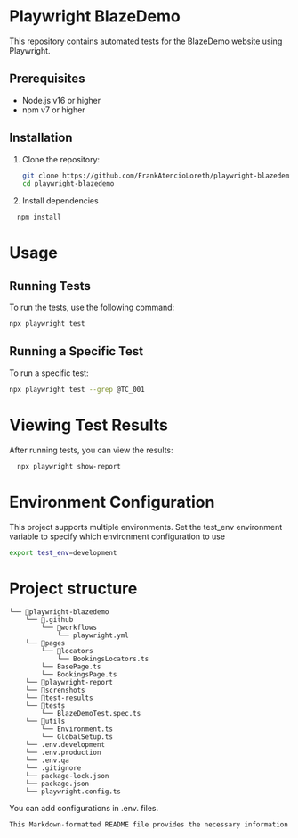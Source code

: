 # Playwright BlazeDemo

This repository contains automated tests for the BlazeDemo website using Playwright.

## Prerequisites

- Node.js v16 or higher
- npm v7 or higher

## Installation

1. Clone the repository:
   ```bash
   git clone https://github.com/FrankAtencioLoreth/playwright-blazedemo.git
   cd playwright-blazedemo
    ```

2. Install dependencies
 ```bash
   npm install
 ```

# Usage

## Running Tests
To run the tests, use the following command:

```bash
npx playwright test
  ```

## Running a Specific Test
To run a specific test:

```bash
npx playwright test --grep @TC_001
  ```

# Viewing Test Results

After running tests, you can view the results:
```bash
  npx playwright show-report
```

# Environment Configuration
This project supports multiple environments. Set the test_env environment variable to specify which environment configuration to use
```bash
export test_env=development
```

# Project structure
```
└── 📁playwright-blazedemo
    └── 📁.github
        └── 📁workflows
            └── playwright.yml
    └── 📁pages
        └── 📁locators
            └── BookingsLocators.ts
        └── BasePage.ts
        └── BookingsPage.ts
    └── 📁playwright-report
    └── 📁screnshots
    └── 📁test-results
    └── 📁tests
        └── BlazeDemoTest.spec.ts
    └── 📁utils
        └── Environment.ts
        └── GlobalSetup.ts
    └── .env.development
    └── .env.production
    └── .env.qa
    └── .gitignore
    └── package-lock.json
    └── package.json
    └── playwright.config.ts
```

You can add configurations in .env.<environment> files.

```rust
This Markdown-formatted README file provides the necessary information for setting up and using the Playwright test automation framework for the BlazeDemo project.

```
